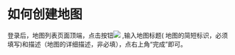 # 如何创建地图

登录后，地图列表页面顶端，点击按钮![](http://pic.dituwuyou.com/map%2Fpicture%2Fmobile%2Fmnewmap.png) ,输入地图标题( 地图的简短标识，必须填写)和描述（地图的详细描述，非必填），点右上角“完成”即可。

